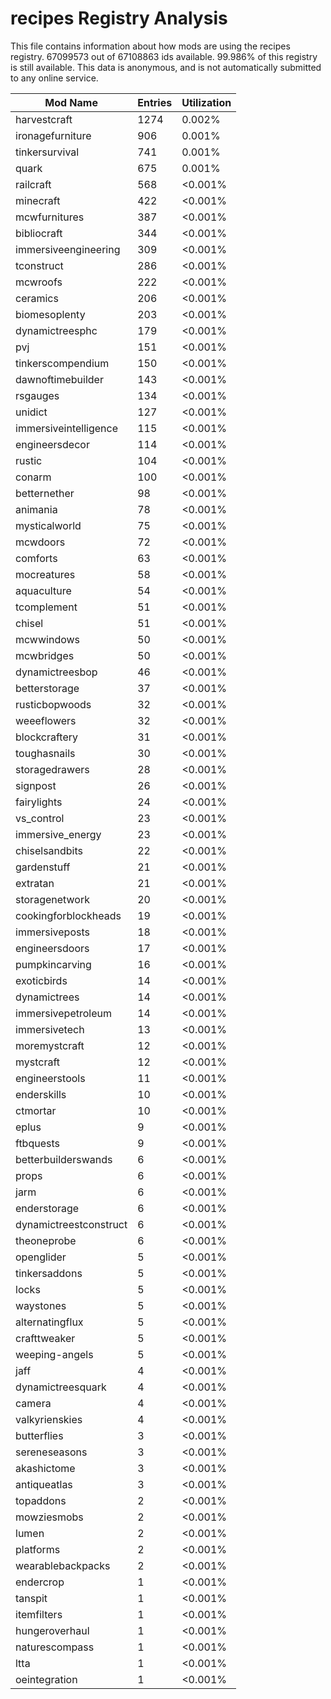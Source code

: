 # recipes Registry Analysis

This file contains information about how mods are using the recipes registry.
67099573 out of 67108863 ids available. 99.986% of this registry is still
available. This data is anonymous, and is not automatically submitted to any
online service.


| Mod Name               | Entries | Utilization |
|------------------------|---------|-------------|
| harvestcraft           | 1274    | 0.002%      |
| ironagefurniture       | 906     | 0.001%      |
| tinkersurvival         | 741     | 0.001%      |
| quark                  | 675     | 0.001%      |
| railcraft              | 568     | <0.001%     |
| minecraft              | 422     | <0.001%     |
| mcwfurnitures          | 387     | <0.001%     |
| bibliocraft            | 344     | <0.001%     |
| immersiveengineering   | 309     | <0.001%     |
| tconstruct             | 286     | <0.001%     |
| mcwroofs               | 222     | <0.001%     |
| ceramics               | 206     | <0.001%     |
| biomesoplenty          | 203     | <0.001%     |
| dynamictreesphc        | 179     | <0.001%     |
| pvj                    | 151     | <0.001%     |
| tinkerscompendium      | 150     | <0.001%     |
| dawnoftimebuilder      | 143     | <0.001%     |
| rsgauges               | 134     | <0.001%     |
| unidict                | 127     | <0.001%     |
| immersiveintelligence  | 115     | <0.001%     |
| engineersdecor         | 114     | <0.001%     |
| rustic                 | 104     | <0.001%     |
| conarm                 | 100     | <0.001%     |
| betternether           | 98      | <0.001%     |
| animania               | 78      | <0.001%     |
| mysticalworld          | 75      | <0.001%     |
| mcwdoors               | 72      | <0.001%     |
| comforts               | 63      | <0.001%     |
| mocreatures            | 58      | <0.001%     |
| aquaculture            | 54      | <0.001%     |
| tcomplement            | 51      | <0.001%     |
| chisel                 | 51      | <0.001%     |
| mcwwindows             | 50      | <0.001%     |
| mcwbridges             | 50      | <0.001%     |
| dynamictreesbop        | 46      | <0.001%     |
| betterstorage          | 37      | <0.001%     |
| rusticbopwoods         | 32      | <0.001%     |
| weeeflowers            | 32      | <0.001%     |
| blockcraftery          | 31      | <0.001%     |
| toughasnails           | 30      | <0.001%     |
| storagedrawers         | 28      | <0.001%     |
| signpost               | 26      | <0.001%     |
| fairylights            | 24      | <0.001%     |
| vs_control             | 23      | <0.001%     |
| immersive_energy       | 23      | <0.001%     |
| chiselsandbits         | 22      | <0.001%     |
| gardenstuff            | 21      | <0.001%     |
| extratan               | 21      | <0.001%     |
| storagenetwork         | 20      | <0.001%     |
| cookingforblockheads   | 19      | <0.001%     |
| immersiveposts         | 18      | <0.001%     |
| engineersdoors         | 17      | <0.001%     |
| pumpkincarving         | 16      | <0.001%     |
| exoticbirds            | 14      | <0.001%     |
| dynamictrees           | 14      | <0.001%     |
| immersivepetroleum     | 14      | <0.001%     |
| immersivetech          | 13      | <0.001%     |
| moremystcraft          | 12      | <0.001%     |
| mystcraft              | 12      | <0.001%     |
| engineerstools         | 11      | <0.001%     |
| enderskills            | 10      | <0.001%     |
| ctmortar               | 10      | <0.001%     |
| eplus                  | 9       | <0.001%     |
| ftbquests              | 9       | <0.001%     |
| betterbuilderswands    | 6       | <0.001%     |
| props                  | 6       | <0.001%     |
| jarm                   | 6       | <0.001%     |
| enderstorage           | 6       | <0.001%     |
| dynamictreestconstruct | 6       | <0.001%     |
| theoneprobe            | 6       | <0.001%     |
| openglider             | 5       | <0.001%     |
| tinkersaddons          | 5       | <0.001%     |
| locks                  | 5       | <0.001%     |
| waystones              | 5       | <0.001%     |
| alternatingflux        | 5       | <0.001%     |
| crafttweaker           | 5       | <0.001%     |
| weeping-angels         | 5       | <0.001%     |
| jaff                   | 4       | <0.001%     |
| dynamictreesquark      | 4       | <0.001%     |
| camera                 | 4       | <0.001%     |
| valkyrienskies         | 4       | <0.001%     |
| butterflies            | 3       | <0.001%     |
| sereneseasons          | 3       | <0.001%     |
| akashictome            | 3       | <0.001%     |
| antiqueatlas           | 3       | <0.001%     |
| topaddons              | 2       | <0.001%     |
| mowziesmobs            | 2       | <0.001%     |
| lumen                  | 2       | <0.001%     |
| platforms              | 2       | <0.001%     |
| wearablebackpacks      | 2       | <0.001%     |
| endercrop              | 1       | <0.001%     |
| tanspit                | 1       | <0.001%     |
| itemfilters            | 1       | <0.001%     |
| hungeroverhaul         | 1       | <0.001%     |
| naturescompass         | 1       | <0.001%     |
| ltta                   | 1       | <0.001%     |
| oeintegration          | 1       | <0.001%     |
